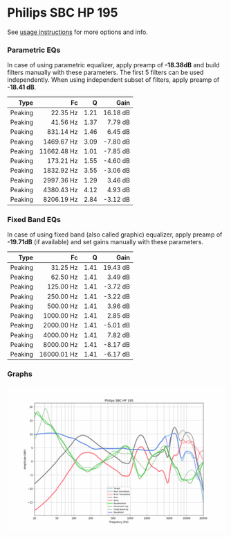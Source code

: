 # Philips SBC HP 195
See [usage instructions](https://github.com/jaakkopasanen/AutoEq#usage) for more options and info.

### Parametric EQs
In case of using parametric equalizer, apply preamp of **-18.38dB** and build filters manually
with these parameters. The first 5 filters can be used independently.
When using independent subset of filters, apply preamp of **-18.41 dB**.

| Type    | Fc          |    Q | Gain     |
|--------:|------------:|-----:|---------:|
| Peaking | 22.35 Hz    | 1.21 | 16.18 dB |
| Peaking | 41.56 Hz    | 1.37 | 7.79 dB  |
| Peaking | 831.14 Hz   | 1.46 | 6.45 dB  |
| Peaking | 1469.67 Hz  | 3.09 | -7.80 dB |
| Peaking | 11662.48 Hz | 1.01 | -7.85 dB |
| Peaking | 173.21 Hz   | 1.55 | -4.60 dB |
| Peaking | 1832.92 Hz  | 3.55 | -3.06 dB |
| Peaking | 2997.36 Hz  | 1.29 | 3.46 dB  |
| Peaking | 4380.43 Hz  | 4.12 | 4.93 dB  |
| Peaking | 8206.19 Hz  | 2.84 | -3.12 dB |

### Fixed Band EQs
In case of using fixed band (also called graphic) equalizer, apply preamp of **-19.71dB**
(if available) and set gains manually with these parameters.

| Type    | Fc          |    Q | Gain     |
|--------:|------------:|-----:|---------:|
| Peaking | 31.25 Hz    | 1.41 | 19.43 dB |
| Peaking | 62.50 Hz    | 1.41 | 3.49 dB  |
| Peaking | 125.00 Hz   | 1.41 | -3.72 dB |
| Peaking | 250.00 Hz   | 1.41 | -3.22 dB |
| Peaking | 500.00 Hz   | 1.41 | 3.96 dB  |
| Peaking | 1000.00 Hz  | 1.41 | 2.85 dB  |
| Peaking | 2000.00 Hz  | 1.41 | -5.01 dB |
| Peaking | 4000.00 Hz  | 1.41 | 7.82 dB  |
| Peaking | 8000.00 Hz  | 1.41 | -8.17 dB |
| Peaking | 16000.01 Hz | 1.41 | -6.17 dB |

### Graphs
![](./Philips%20SBC%20HP%20195.png)